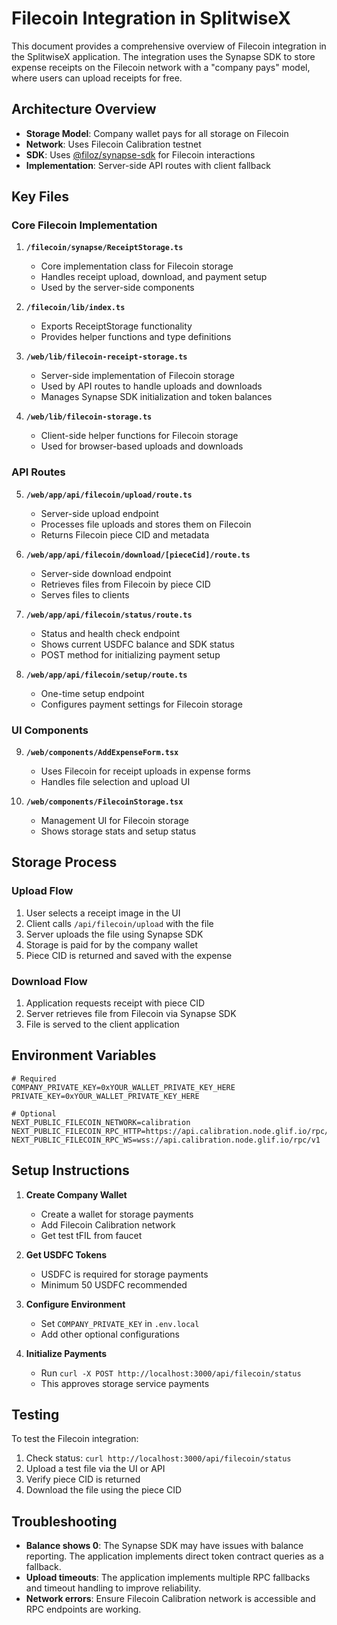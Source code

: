 # Filecoin Integration in SplitwiseX

This document provides a comprehensive overview of Filecoin integration in the SplitwiseX application. The integration uses the Synapse SDK to store expense receipts on the Filecoin network with a "company pays" model, where users can upload receipts for free.

## Architecture Overview

- **Storage Model**: Company wallet pays for all storage on Filecoin
- **Network**: Uses Filecoin Calibration testnet
- **SDK**: Uses [@filoz/synapse-sdk](https://www.npmjs.com/package/@filoz/synapse-sdk) for Filecoin interactions
- **Implementation**: Server-side API routes with client fallback

## Key Files

### Core Filecoin Implementation

1. **`/filecoin/synapse/ReceiptStorage.ts`**
   - Core implementation class for Filecoin storage
   - Handles receipt upload, download, and payment setup
   - Used by the server-side components

2. **`/filecoin/lib/index.ts`**
   - Exports ReceiptStorage functionality
   - Provides helper functions and type definitions

3. **`/web/lib/filecoin-receipt-storage.ts`**
   - Server-side implementation of Filecoin storage
   - Used by API routes to handle uploads and downloads
   - Manages Synapse SDK initialization and token balances

4. **`/web/lib/filecoin-storage.ts`**
   - Client-side helper functions for Filecoin storage
   - Used for browser-based uploads and downloads

### API Routes

5. **`/web/app/api/filecoin/upload/route.ts`**
   - Server-side upload endpoint
   - Processes file uploads and stores them on Filecoin
   - Returns Filecoin piece CID and metadata

6. **`/web/app/api/filecoin/download/[pieceCid]/route.ts`**
   - Server-side download endpoint
   - Retrieves files from Filecoin by piece CID
   - Serves files to clients

7. **`/web/app/api/filecoin/status/route.ts`**
   - Status and health check endpoint
   - Shows current USDFC balance and SDK status
   - POST method for initializing payment setup

8. **`/web/app/api/filecoin/setup/route.ts`**
   - One-time setup endpoint
   - Configures payment settings for Filecoin storage

### UI Components

9. **`/web/components/AddExpenseForm.tsx`**
   - Uses Filecoin for receipt uploads in expense forms
   - Handles file selection and upload UI

10. **`/web/components/FilecoinStorage.tsx`**
    - Management UI for Filecoin storage
    - Shows storage stats and setup status

## Storage Process

### Upload Flow

1. User selects a receipt image in the UI
2. Client calls `/api/filecoin/upload` with the file
3. Server uploads the file using Synapse SDK
4. Storage is paid for by the company wallet
5. Piece CID is returned and saved with the expense

### Download Flow

1. Application requests receipt with piece CID
2. Server retrieves file from Filecoin via Synapse SDK
3. File is served to the client application

## Environment Variables

```
# Required
COMPANY_PRIVATE_KEY=0xYOUR_WALLET_PRIVATE_KEY_HERE
PRIVATE_KEY=0xYOUR_WALLET_PRIVATE_KEY_HERE

# Optional
NEXT_PUBLIC_FILECOIN_NETWORK=calibration
NEXT_PUBLIC_FILECOIN_RPC_HTTP=https://api.calibration.node.glif.io/rpc/v1
NEXT_PUBLIC_FILECOIN_RPC_WS=wss://api.calibration.node.glif.io/rpc/v1
```

## Setup Instructions

1. **Create Company Wallet**
   - Create a wallet for storage payments
   - Add Filecoin Calibration network
   - Get test tFIL from faucet

2. **Get USDFC Tokens**
   - USDFC is required for storage payments
   - Minimum 50 USDFC recommended

3. **Configure Environment**
   - Set `COMPANY_PRIVATE_KEY` in `.env.local`
   - Add other optional configurations

4. **Initialize Payments**
   - Run `curl -X POST http://localhost:3000/api/filecoin/status`
   - This approves storage service payments

## Testing

To test the Filecoin integration:

1. Check status: `curl http://localhost:3000/api/filecoin/status`
2. Upload a test file via the UI or API
3. Verify piece CID is returned
4. Download the file using the piece CID

## Troubleshooting

- **Balance shows 0**: The Synapse SDK may have issues with balance reporting. The application implements direct token contract queries as a fallback.
- **Upload timeouts**: The application implements multiple RPC fallbacks and timeout handling to improve reliability.
- **Network errors**: Ensure Filecoin Calibration network is accessible and RPC endpoints are working.

